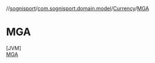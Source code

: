 //[sognisport](../../../../index.md)/[com.sognisport.domain.model](../../index.md)/[Currency](../index.md)/[MGA](index.md)

# MGA

[JVM]\
[MGA](index.md)
